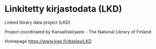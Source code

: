 # Linkitetty kirjastodata (LKD)
Linked library data project (LKD)

Project coordinated by Kansalliskirjasto - The National Library of Finland

Homepage https://www.kiwi.fi/display/LKD
